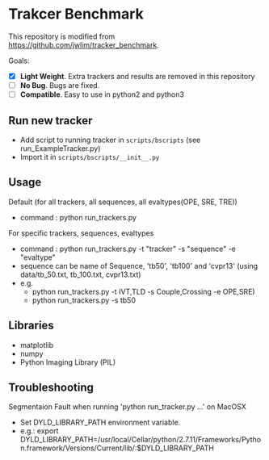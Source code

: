 # Trakcer Benchmark

This repository is modified from https://github.com/jwlim/tracker_benchmark. 

Goals:
- [x] **Light Weight**. Extra trackers and results are removed in this repository
- [ ] **No Bug**. Bugs are fixed.
- [ ] **Compatible**. Easy to use in python2 and python3

## Run new tracker
- Add script to running tracker in ```scripts/bscripts``` (see run_ExampleTracker.py)
- Import it in ```scripts/bscripts/__init__.py```

## Usage
Default (for all trackers, all sequences, all evaltypes(OPE, SRE, TRE))
- command : python run_trackers.py

For specific trackers, sequences, evaltypes    
- command : python run_trackers.py -t "tracker" -s "sequence" -e "evaltype"
- sequence can be name of Sequence, 'tb50', 'tb100' and 'cvpr13' (using data/tb_50.txt, tb_100.txt, cvpr13.txt)
- e.g.
    - python run_trackers.py -t IVT,TLD -s Couple,Crossing -e OPE,SRE)
    - python run_trackers.py -s tb50 

## Libraries
- matplotlib
- numpy
- Python Imaging Library (PIL)

## Troubleshooting
Segmentaion Fault when running 'python run_tracker.py ...' on MacOSX
- Set DYLD_LIBRARY_PATH environment variable.
- e.g.: export DYLD_LIBRARY_PATH=/usr/local/Cellar/python/2.7.11/Frameworks/Python.framework/Versions/Current/lib/:$DYLD_LIBRARY_PATH
